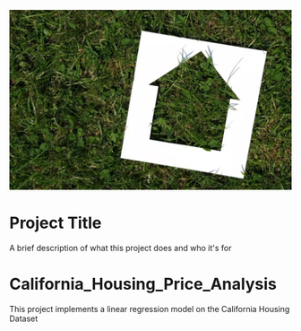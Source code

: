 
![Logo](https://github.com/vishawjeetd/California_Housing_Price_Analysis/blob/main/img/california-eyes-shuttered-malls-stores-for-new-housing.jpg)






# Project Title

A brief description of what this project does and who it's for



# California_Housing_Price_Analysis
This project implements a linear regression model on the California Housing Dataset
